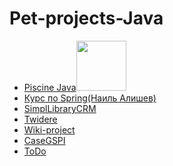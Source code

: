# Pet-projects-Java
<ul>
  <li><a href="https://github.com/ncallie/42Project-PiscineJava">Piscine Java</a><img src="https://badge42.vercel.app/api/v2/cl35y53oe019509l7wzmgfla8/project/2562582" width="80"/> </li>
    <li><a href="https://github.com/ncallie/alishev">Курс по Spring(Наиль Алишев)</a></li>
    <li><a href="https://github.com/ncallie/SimplLibraryCRM">SimplLibraryCRM</a></li>
    <li><a href="https://github.com/ncallie/Twidere">Twidere</a></li>
    <li><a href="https://github.com/ncallie/wiki-project">Wiki-project</a></li>
    <li><a href="https://github.com/ncallie/CaseGSPI">CaseGSPI</a></li>
    <li><a href="https://github.com/ncallie/ToDo-Application">ToDo</a></li>
</ul>
